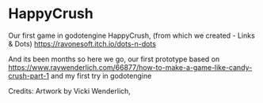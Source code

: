 # HappyCrush
Our first game in godotengine HappyCrush, (from which we created - Links &amp; Dots) https://ravonesoft.itch.io/dots-n-dots

And its been months so here we go, our first prototype based on https://www.raywenderlich.com/66877/how-to-make-a-game-like-candy-crush-part-1 and my first try in godotengine

Credits: Artwork by Vicki Wenderlich, 
